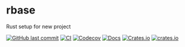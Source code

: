 # rbase
Rust setup for new project

[![GitHub last commit](https://img.shields.io/github/last-commit/lsh0x/rbase)](https://github.com/lsh0x/rbase/commits/master)
[![CI](https://github.com/lsh0x/rbase/workflows/CI/badge.svg)](https://github.com/lsh0x/rbase/actions)
[![Codecov](https://codecov.io/gh/lsh0x/rbase/branch/main/graph/badge.svg)](https://codecov.io/gh/lsh0x/rbase)
[![Docs](https://docs.rs/rbase/badge.svg)](https://docs.rs/rbase)
[![Crates.io](https://img.shields.io/crates/v/rbase.svg)](https://crates.io/crates/rbase)
[![crates.io](https://img.shields.io/crates/d/rbase)](https://crates.io/crates/rbase)
